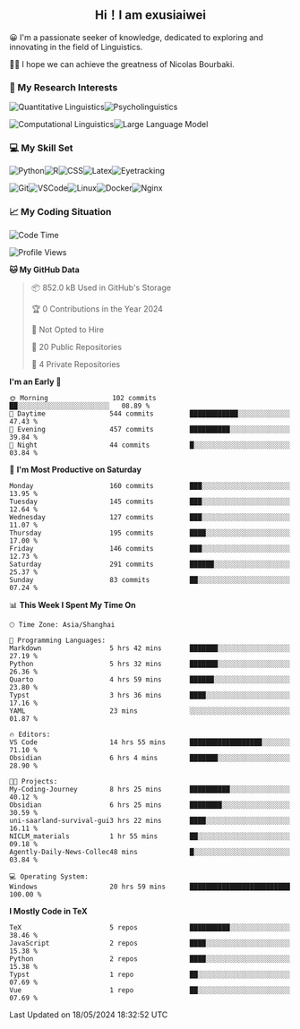   

## <div align="center">Hi！I am exusiaiwei</div>  

😀 I'm a passionate seeker of knowledge, dedicated to exploring and innovating in the field of Linguistics.

🙋‍♂️ I hope we can achieve the greatness of Nicolas Bourbaki.

### 🔬 My Research Interests  

![Quantitative Linguistics](https://img.shields.io/badge/Quantitative%20Linguistics-%230072CC.svg?&style=for-the-badge&logo=appveyor&logoColor=white)![Psycholinguistics](https://img.shields.io/badge/Psycholinguistics-%2301a3a1.svg?&style=for-the-badge&logo=AWS%20Amplify&logoColor=white)

![Computational Linguistics](https://img.shields.io/badge/Computational%20Linguistics-%231877F2.svg?&style=for-the-badge&logo=Markdown&logoColor=white)![Large Language Model](https://img.shields.io/badge/Large%20Language%20Model-%23F76300.svg?&style=for-the-badge&logo=Android&logoColor=white)

### 💻 My Skill Set

![Python](https://img.shields.io/badge/Python-%2314354C.svg?style=for-the-badge&logo=python&logoColor=white&color=2AB3E3)![R](https://img.shields.io/badge/-R-276DC3?style=for-the-badge&logo=r&logoColor=white)![CSS](https://img.shields.io/badge/-CSS-1572B6?style=for-the-badge&logo=css3&logoColor=white)![Latex](https://img.shields.io/badge/-Latex-008080?style=for-the-badge&logo=latex&logoColor=white)![Eyetracking](https://img.shields.io/badge/Eyetracking-%230078D6?style=for-the-badge&logo=SearXNG&logoColor=#3050FF)

![Git](https://img.shields.io/badge/-Git-F05032?style=for-the-badge&logo=git&logoColor=white)![VSCode](https://img.shields.io/badge/-VSCode-007ACC?style=for-the-badge&logo=visual-studio-code&logoColor=white)![Linux](https://img.shields.io/badge/-Linux-FCC624?style=for-the-badge&logo=linux&logoColor=black)![Docker](https://img.shields.io/badge/-Docker-2496ED?style=for-the-badge&logo=docker&logoColor=white)![Nginx](https://img.shields.io/badge/-Nginx-009639?style=for-the-badge&logo=nginx&logoColor=white)

### 📈 My Coding Situation

<!--START_SECTION:waka-->
![Code Time](http://img.shields.io/badge/Code%20Time-148%20hrs%2024%20mins-blue)

![Profile Views](http://img.shields.io/badge/Profile%20Views-0-blue)

**🐱 My GitHub Data** 

> 📦 852.0 kB Used in GitHub's Storage 
 > 
> 🏆 0 Contributions in the Year 2024
 > 
> 🚫 Not Opted to Hire
 > 
> 📜 20 Public Repositories 
 > 
> 🔑 4 Private Repositories 
 > 
**I'm an Early 🐤** 

```text
🌞 Morning                102 commits         ██░░░░░░░░░░░░░░░░░░░░░░░   08.89 % 
🌆 Daytime                544 commits         ████████████░░░░░░░░░░░░░   47.43 % 
🌃 Evening                457 commits         ██████████░░░░░░░░░░░░░░░   39.84 % 
🌙 Night                  44 commits          █░░░░░░░░░░░░░░░░░░░░░░░░   03.84 % 
```
📅 **I'm Most Productive on Saturday** 

```text
Monday                   160 commits         ███░░░░░░░░░░░░░░░░░░░░░░   13.95 % 
Tuesday                  145 commits         ███░░░░░░░░░░░░░░░░░░░░░░   12.64 % 
Wednesday                127 commits         ███░░░░░░░░░░░░░░░░░░░░░░   11.07 % 
Thursday                 195 commits         ████░░░░░░░░░░░░░░░░░░░░░   17.00 % 
Friday                   146 commits         ███░░░░░░░░░░░░░░░░░░░░░░   12.73 % 
Saturday                 291 commits         ██████░░░░░░░░░░░░░░░░░░░   25.37 % 
Sunday                   83 commits          ██░░░░░░░░░░░░░░░░░░░░░░░   07.24 % 
```


📊 **This Week I Spent My Time On** 

```text
🕑︎ Time Zone: Asia/Shanghai

💬 Programming Languages: 
Markdown                 5 hrs 42 mins       ███████░░░░░░░░░░░░░░░░░░   27.19 % 
Python                   5 hrs 32 mins       ███████░░░░░░░░░░░░░░░░░░   26.36 % 
Quarto                   4 hrs 59 mins       ██████░░░░░░░░░░░░░░░░░░░   23.80 % 
Typst                    3 hrs 36 mins       ████░░░░░░░░░░░░░░░░░░░░░   17.16 % 
YAML                     23 mins             ░░░░░░░░░░░░░░░░░░░░░░░░░   01.87 % 

🔥 Editors: 
VS Code                  14 hrs 55 mins      ██████████████████░░░░░░░   71.10 % 
Obsidian                 6 hrs 4 mins        ███████░░░░░░░░░░░░░░░░░░   28.90 % 

🐱‍💻 Projects: 
My-Coding-Journey        8 hrs 25 mins       ██████████░░░░░░░░░░░░░░░   40.12 % 
Obsidian                 6 hrs 25 mins       ████████░░░░░░░░░░░░░░░░░   30.59 % 
uni-saarland-survival-gui3 hrs 22 mins       ████░░░░░░░░░░░░░░░░░░░░░   16.11 % 
NICLM_materials          1 hr 55 mins        ██░░░░░░░░░░░░░░░░░░░░░░░   09.18 % 
Agently-Daily-News-Collec48 mins             █░░░░░░░░░░░░░░░░░░░░░░░░   03.84 % 

💻 Operating System: 
Windows                  20 hrs 59 mins      █████████████████████████   100.00 % 
```

**I Mostly Code in TeX** 

```text
TeX                      5 repos             ██████████░░░░░░░░░░░░░░░   38.46 % 
JavaScript               2 repos             ████░░░░░░░░░░░░░░░░░░░░░   15.38 % 
Python                   2 repos             ████░░░░░░░░░░░░░░░░░░░░░   15.38 % 
Typst                    1 repo              ██░░░░░░░░░░░░░░░░░░░░░░░   07.69 % 
Vue                      1 repo              ██░░░░░░░░░░░░░░░░░░░░░░░   07.69 % 
```




 Last Updated on 18/05/2024 18:32:52 UTC
<!--END_SECTION:waka-->

